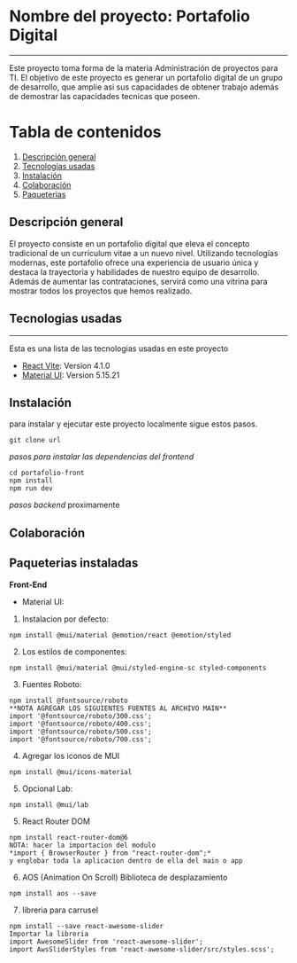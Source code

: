 # Nombre del proyecto: Portafolio Digital
****

Este proyecto toma forma de la materia Administración de proyectos para TI. El objetivo de este proyecto es generar un portafolio digital de un grupo de desarrollo, que amplie asi sus capacidades de obtener trabajo además de demostrar las capacidades tecnicas que poseen.

# Tabla de contenidos
1. [Descripción general](#descripción)
2. [Tecnologías usadas](#tecnologias)
3. [Instalación](#instalación)
4. [Colaboración](#colaboracion)
5. [Paqueterias](#pqueterias)


## Descripción general
El proyecto consiste en un portafolio digital que eleva el concepto tradicional de un currículum vitae a un nuevo nivel. Utilizando tecnologías modernas, este portafolio ofrece una experiencia de usuario única y destaca la trayectoria y habilidades de nuestro equipo de desarrollo. Además de aumentar las contrataciones, servirá como una vitrina para mostrar todos los proyectos que hemos realizado.

## Tecnologias usadas
***
Esta es una lista de las tecnologias usadas en este proyecto
* [React Vite](https://vitejs.dev/): Version 4.1.0
* [Material UI](https://mui.com/): Version 5.15.21

## Instalación
para instalar y ejecutar este proyecto localmente sigue estos pasos.
```
git clone url
```

*pasos para instalar las dependencias del frontend*
```
cd portafolio-front
npm install
npm run dev
```

*pasos backend*
proximamente

## Colaboración


## Paqueterias instaladas
**Front-End**
* Material UI:
1. Instalacion por defecto:
```
npm install @mui/material @emotion/react @emotion/styled 
```
2. Los estilos de componentes:
```
npm install @mui/material @mui/styled-engine-sc styled-components
```
3. Fuentes Roboto: 
```
npm install @fontsource/roboto
**NOTA AGREGAR LOS SIGUIENTES FUENTES AL ARCHIVO MAIN**
import '@fontsource/roboto/300.css';
import '@fontsource/roboto/400.css';
import '@fontsource/roboto/500.css';
import '@fontsource/roboto/700.css';
```
4. Agregar los iconos de MUI
```
npm install @mui/icons-material
```
5. Opcional Lab:
```
npm install @mui/lab
```

5. React Router DOM
```
npm install react-router-dom@6
NOTA: hacer la importacion del modulo 
*import { BrowserRouter } from "react-router-dom";*
y englobar toda la aplicacion dentro de ella del main o app
```
6. AOS (Animation On Scroll) Biblioteca de desplazamiento
```
npm install aos --save
```
7. libreria para carrusel
```
npm install --save react-awesome-slider
Importar la libreria
import AwesomeSlider from 'react-awesome-slider';
import AwsSliderStyles from 'react-awesome-slider/src/styles.scss';
```

